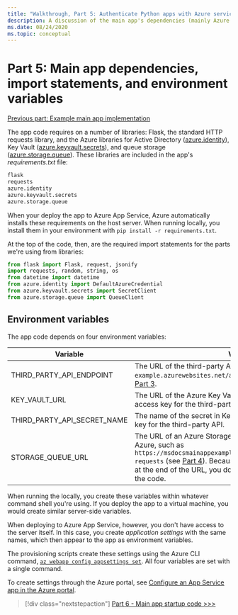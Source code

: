 ```yaml
---
title: "Walkthrough, Part 5: Authenticate Python apps with Azure services"
description: A discussion of the main app's dependencies (mainly Azure SDK libraries), the necessary import statements, and the environment variables it expects to have set.
ms.date: 08/24/2020
ms.topic: conceptual
---
```


# Part 5: Main app dependencies, import statements, and environment variables

[Previous part: Example main app implementation](walkthrough-tutorial-authentication-04.md)

The app code requires on a number of libraries: Flask, the standard HTTP requests library, and the Azure libraries for Active Directory ([azure.identity](/python/api/overview/azure/identity-readme?view=azure-python)), Key Vault ([azure.keyvault.secrets](/python/api/overview/azure/keyvault-secrets-readme?view=azure-python)), and queue storage ([azure.storage.queue](/python/api/overview/azure/storage-queue-readme?view=azure-python)). These libraries are included in the app's *requirements.txt* file:

```txt
flask
requests
azure.identity
azure.keyvault.secrets
azure.storage.queue
```

When your deploy the app to Azure App Service, Azure automatically installs these requirements on the host server. When running locally, you install them in your environment with `pip install -r requirements.txt`.

At the top of the code, then, are the required import statements for the parts we're using from libraries:

```python
from flask import Flask, request, jsonify
import requests, random, string, os
from datetime import datetime
from azure.identity import DefaultAzureCredential
from azure.keyvault.secrets import SecretClient
from azure.storage.queue import QueueClient
```

## Environment variables

The app code depends on four environment variables:

| Variable | Value |
| --- | --- |
| THIRD_PARTY_API_ENDPOINT | The URL of the third-party API, such as `https://msdocs-api-example.azurewebsites.net/api/RandomNumber` described in [Part 3](walkthrough-tutorial-authentication-03.md). |
| KEY_VAULT_URL | The URL of the Azure Key Vault in which you've stored the access key for the third-party API. |
| THIRD_PARTY_API_SECRET_NAME | The name of the secret in Key Vault that contains the access key for the third-party API. |
| STORAGE_QUEUE_URL | The URL of an Azure Storage Queue that's been configured in Azure, such as `https://msdocsmainappexample.queue.core.windows.net/code-requests` (see [Part 4](walkthrough-tutorial-authentication-04.md)). Because the queue name is in included at the end of the URL, you don't see the name anywhere in the code. |

When running the locally, you create these variables within whatever command shell you're using. If you deploy the app to a virtual machine, you would create similar server-side variables.

When deploying to Azure App Service, however, you don't have access to the server itself. In this case, you create *application settings* with the same names, which then appear to the app as environment variables. 

The provisioning scripts create these settings using the Azure CLI command, [`az webapp config appsettings set`](/cli/azure/webapp/config/appsettings?view=azure-cli-latest#az-webapp-config-appsettings-set). All four variables are set with a single command.

To create settings through the Azure portal, see [Configure an App Service app in the Azure portal](/azure/app-service/configure-common).

> [!div class="nextstepaction"]
> [Part 6 - Main app startup code >>>](walkthrough-tutorial-authentication-06.md)
